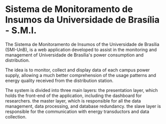 # Sistema de Monitoramento de Insumos da Universidade de Brasília - S.M.I.
The Sistema de Monitoramento de Insumos of the Universidade de Brasília (SMI-UnB), is a web application developed to assist in the monitoring and management of Universidade de Brasília's power consumption and distribution.

The idea is to monitor, collect and display data of each campus power supply, allowing a much better comprehension of the usage patterns and energy quality received from the distribution station.

The system is divided into three main layers:
the presentation layer, which holds the front-end of the application, including the dashboard for researchers.
the master layer, which is responsible for all the data management, data processing, and database redundancy.
the slave layer is responsible for the communication with energy transductors and data collection.